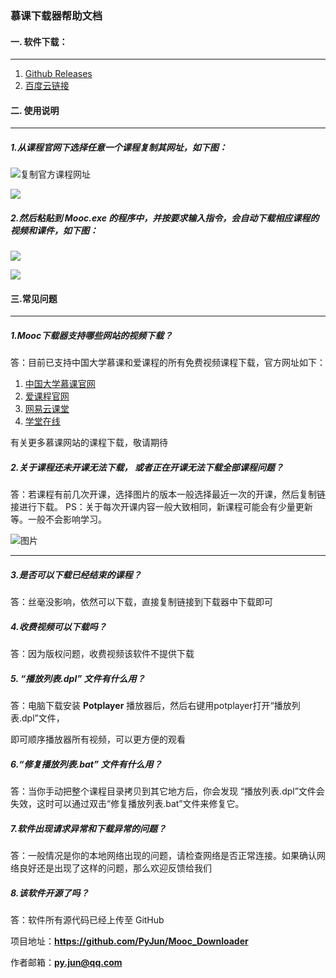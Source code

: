 ### 慕课下载器帮助文档

#### 一.  软件下载：

------

1. [Github Releases](https://github.com/PyJun/Mooc_Downloader/releases)
2. [百度云链接](https://pan.baidu.com/s/1rP5Q66j1xF3D5l5iAL335g)

#### 二. 使用说明

------

##### 1.从课程官网下选择任意一个课程复制其网址，如下图：

![复制官方课程网址](./图片/copy1.png)

![](./图片/copy2.png)

##### 2.然后粘贴到 Mooc.exe 的程序中，并按要求输入指令，会自动下载相应课程的视频和课件，如下图：

![](./图片/demo1.png)

![](./图片/demo2.png)

#### 三.常见问题

------

##### 1.Mooc下载器支持哪些网站的视频下载？

答：目前已支持中国大学慕课和爱课程的所有免费视频课程下载，官方网址如下：

1. [中国大学慕课官网](https://www.icourse163.org/)
2. [爱课程官网](http://www.icourses.cn)
3. [网易云课堂](https://study.163.com/)
4. [学堂在线](https://next.xuetangx.com/)

有关更多慕课网站的课程下载，敬请期待

##### 2.关于课程还未开课无法下载， 或者正在开课无法下载全部课程问题？

答：若课程有前几次开课，选择图片的版本一般选择最近一次的开课，然后复制链接进行下载。
PS：关于每次开课内容一般大致相同，新课程可能会有少量更新等。一般不会影响学习。

![图片](./图片/help1.png)

------

##### 3.是否可以下载已经结束的课程？

答：丝毫没影响，依然可以下载，直接复制链接到下载器中下载即可

##### 4.收费视频可以下载吗？

答：因为版权问题，收费视频该软件不提供下载

##### 5. “播放列表.dpl” 文件有什么用？

答：电脑下载安装 **Potplayer** 播放器后，然后右键用potplayer打开“播放列表.dpl”文件，

即可顺序播放器所有视频，可以更方便的观看

##### 6.“修复播放列表.bat” 文件有什么用？

答：当你手动把整个课程目录拷贝到其它地方后，你会发现 “播放列表.dpl”文件会失效，这时可以通过双击“修复播放列表.bat”文件来修复它。

##### 7.软件出现请求异常和下载异常的问题？

答：一般情况是你的本地网络出现的问题，请检查网络是否正常连接。如果确认网络良好还是出现了这样的问题，那么欢迎反馈给我们

##### 8.该软件开源了吗？

答：软件所有源代码已经上传至 GitHub

项目地址：**https://github.com/PyJun/Mooc_Downloader**

作者邮箱：**py.jun@qq.com**

